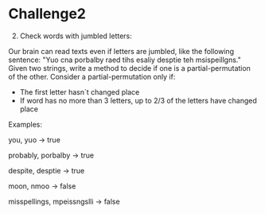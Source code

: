 # Challenge2

2. Check words with jumbled letters:

Our brain can read texts even if letters are jumbled, like the following sentence: "Yuo cna porbalby raed tihs esaliy desptie teh msispeillgns." 
Given two strings, write a method to decide if one is a partial-permutation of the other. Consider a partial-permutation only if:

- The first letter hasn´t changed place
- If word has no more than 3 letters, up to 2/3 of the letters have changed place

Examples:

you, yuo -> true

probably, porbalby -> true

despite, desptie -> true

moon, nmoo -> false

misspellings, mpeissngslli -> false
